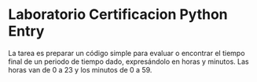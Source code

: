 # Laboratorio Certificacion Python Entry
La tarea es preparar un código simple para evaluar o encontrar el tiempo final de un periodo de tiempo dado, expresándolo en horas y minutos. Las horas van de 0 a 23 y los minutos de 0 a 59.
